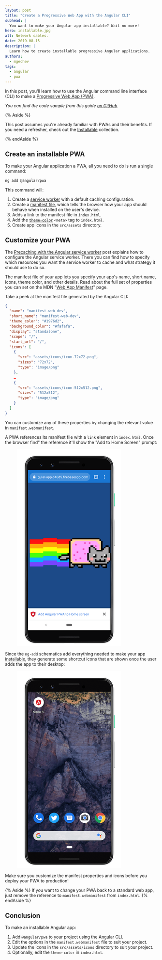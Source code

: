 ```yaml
---
layout: post
title: "Create a Progressive Web App with the Angular CLI"
subhead: |
  You want to make your Angular app installable? Wait no more!
hero: installable.jpg
alt: Network cables.
date: 2019-08-15
description: |
  Learn how to create installable progressive Angular applications.
authors:
  - mgechev
tags:
  - angular
  - pwa
---
```


In this post, you'll learn how to use the Angular command line interface (CLI) to make a [Progressive Web App (PWA)](/discover-installable).

_You can find the code sample from this guide [on GitHub](https://github.com/mgechev/manifest-web-dev)._

{% Aside %}

This post assumes you're already familiar with PWAs and their benefits. If you need a refresher, check out the [Installable](https://web.dev/installable) collection.

{% endAside %}


## Create an installable PWA

To make your Angular application a PWA, all you need to do is run a single command:

```bash
ng add @angular/pwa
```

This command will:

1. Create a [service worker](/precaching-with-the-angular-service-worker) with a default caching configuration.
2. Create a [manifest file](/add-manifest), which tells the browser how your app should behave when installed on the user's device.
3. Adds a link to the manifest file in `index.html`.
4. Add the [`theme-color`](/themed-omnibox) `<meta>` tag to `index.html`.
5. Create app icons in the `src/assets` directory.

## Customize your PWA

The [Precaching with the Angular service worker](/precaching-with-the-angular-service-worker) post explains how to configure the Angular service worker. There you can find how to specify which resources you want the service worker to cache and what strategy it should use to do so.

The manifest file of your app lets you specify your app's name, short name, icons, theme color, and other details. Read about the full set of properties you can set on the MDN "[Web App Manifest](https://web.dev/add-manifest/)" page.

Take a peek at the manifest file generated by the Angular CLI:

```json
{
  "name": "manifest-web-dev",
  "short_name": "manifest-web-dev",
  "theme_color": "#1976d2",
  "background_color": "#fafafa",
  "display": "standalone",
  "scope": "/",
  "start_url": "/",
  "icons": [
    {
      "src": "assets/icons/icon-72x72.png",
      "sizes": "72x72",
      "type": "image/png"
    },
    …
    {
      "src": "assets/icons/icon-512x512.png",
      "sizes": "512x512",
      "type": "image/png"
    }
  ]
}
```

You can customize any of these properties by changing the relevant value in `manifest.webmanifest`.

A PWA references its manifest file with a `link` element in `index.html`. Once the browser find" the reference it'll show the "Add to Home Screen" prompt:

<figure class="w-figure  w-figure--center">
  <img src="home.png" alt="A progressive web app install prompt">
</figure>

Since the `ng-add` schematics add everything needed to make your app [installable](https://web.dev/discover-installable/), they generate some shortcut icons that are shown once the user adds the app to their desktop:

<figure class="w-figure  w-figure--center">
  <img src="icon.png" alt="A progressive web app shortcut icon">
</figure>

Make sure you customize the manifest properties and icons before you deploy your PWA to production!

{% Aside %}
If you want to change your PWA back to a standard web app, just remove the reference to `manifest.webmanifest` from `index.html`.
{% endAside %}

## Conclusion

To make an installable Angular app:

1. Add `@angular/pwa` to your project using the Angular CLI.
2. Edit the options in the `manifest.webmanifest` file to suit your project.
3. Update the icons in the `src/assets/icons` directory to suit your project.
4. Optionally, edit the `theme-color` in `index.html`.
